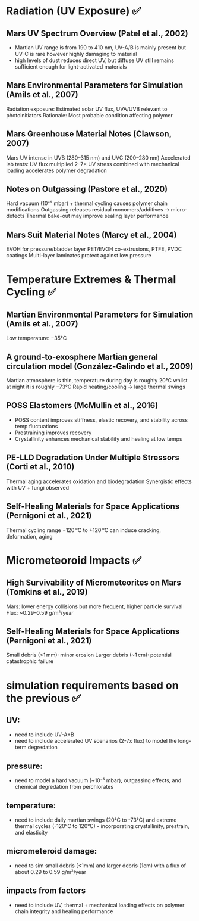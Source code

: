 # Radiation (UV Exposure) ✅
## Mars UV Spectrum Overview (Patel et al., 2002)
- Martian UV range is from 190 to 410 nm, UV-A/B is mainly present but UV-C is rare however highly damaging to material
- high levels of dust reduces direct UV, but diffuse UV still remains sufficient enough for light-activated materials

## Mars Environmental Parameters for Simulation (Amils et al., 2007)
Radiation exposure: Estimated solar UV flux, UVA/UVB relevant to photoinitiators
Rationale: Most probable condition affecting polymer

## Mars Greenhouse Material Notes (Clawson, 2007)
Mars UV intense in UVB (280–315 nm) and UVC (200–280 nm)
Accelerated lab tests: UV flux multiplied 2–7×
UV stress combined with mechanical loading accelerates polymer degradation

## Notes on Outgassing (Pastore et al., 2020)
Hard vacuum (10⁻⁵ mbar) + thermal cycling causes polymer chain modifications
Outgassing releases residual monomers/additives → micro-defects
Thermal bake-out may improve sealing layer performance

## Mars Suit Material Notes (Marcy et al., 2004)
EVOH for pressure/bladder layer
PET/EVOH co-extrusions, PTFE, PVDC coatings
Multi-layer laminates protect against low pressure

# Temperature Extremes & Thermal Cycling ✅
## Martian Environmental Parameters for Simulation (Amils et al., 2007)
Low temperature: −35°C

## A ground‐to‐exosphere Martian general circulation model (González-Galindo et al., 2009)
Martian atmosphere is thin, temperature during day is roughly 20°C whilst at night it is roughly −73°C
Rapid heating/cooling → large thermal swings

## POSS Elastomers (McMullin et al., 2016)
- POSS content improves stiffness, elastic recovery, and stability across temp fluctuations
- Prestraining improves recovery
- Crystallinity enhances mechanical stability and healing at low temps

## PE-LLD Degradation Under Multiple Stressors (Corti et al., 2010)
Thermal aging accelerates oxidation and biodegradation
Synergistic effects with UV + fungi observed

## Self-Healing Materials for Space Applications (Pernigoni et al., 2021)
Thermal cycling range −120 °C to +120 °C can induce cracking, deformation, aging

# Micrometeoroid Impacts ✅
## High Survivability of Micrometeorites on Mars (Tomkins et al., 2019)
Mars: lower energy collisions but more frequent, higher particle survival
Flux: ~0.29–0.59 g/m²/year

## Self-Healing Materials for Space Applications (Pernigoni et al., 2021)
Small debris (<1 mm): minor erosion
Larger debris (~1 cm): potential catastrophic failure

# simulation requirements based on the previous ✅
## UV:
- need to include UV-A+B
- need to include accelerated UV scenarios (2-7x flux) to model the long-term degredation
## pressure:
- need to model a hard vacuum (~10⁻⁵ mbar), outgassing effects, and chemical degredation from perchlorates
## temperature:
- need to include daily martian swings (20°C to -73°C) and extreme thermal cycles (-120°C to 120°C) - incorporating crystallinity, prestrain, and elasticity
## micrometeroid damage:
- need to sim small debris (<1mm) and larger debris (1cm) with a flux of about 0.29 to 0.59 g/m²/year
## impacts from factors
- need to include UV, thermal + mechanical loading effects on polymer chain integrity and healing performance







